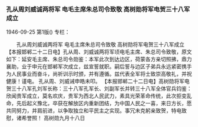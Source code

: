 ### 孔从周刘威诚两将军  电毛主席朱总司令致敬  高树勋将军电贺三十八军成立

1946-09-25
第1版()
专栏：

　　孔从周刘威诚两将军
    电毛主席朱总司令致敬
    高树勋将军电贺三十八军成立
    【本报邯郸二十二日电】孔从周、刘威诚两将军顷电毛主席、朱总司令致敬，原文如下：延安毛主席、朱总司令勋鉴：本军此次到达边区，荷蒙各方亲切照拂，鼎力襄助，业于申元在邯郸军次成立，兹宣誓就职。嗣后誓与边区子弟兵永远紧密携手为人民事业而奋斗，尚祈训示时颁，并有遵循。兹代表全军将士致崇高敬礼，并祝健康！谨电。
                                孔从周、刘威诫申皓未叩。
    【本报邯郸二十二日电】高树勋将军电贺三十八军孔刘军长称：三十八军孔军长、刘副军长并转三十八军全体官兵钧鉴：欣闻贵军成立，莫名欢庆，贵军为西北人民武力，素具光荣革命传统，此次拒变乱命，先后起义豫北，卒获在解放区内重新团结，为中国人民之一喜，来日方长，愿共同努力，并肩前进，以争取独立和平民主之实现。事冗未克躬亲致贺，特电致慰，诸希誉照！
                                          高树勋九月十八日
